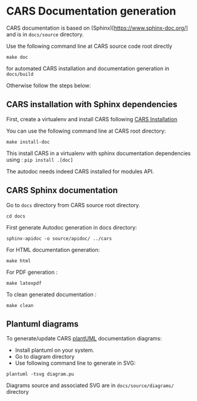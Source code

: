 CARS Documentation generation
=============================

CARS documentation is based on (Sphinx)[https://www.sphinx-doc.org/] and is in `docs/source` directory.

Use the following command line at CARS source code root directly

```
make doc
```

for automated CARS installation and documentation generation in `docs/build`

Otherwise follow the steps below:


CARS installation with Sphinx dependencies
------------------------------------------

First, create a virtualenv and install CARS  following [CARS Installation](./docs/source/install.rst)

You can use the following command line at CARS root directory:

```
make install-doc
```

This install CARS in a virtualenv with sphinx documentation dependencies using : `pip install .[doc]`  

The autodoc needs indeed CARS installed for modules API.


CARS Sphinx documentation
-------------------------

Go to `docs` directory from CARS source root directory.

```
cd docs
```

First generate Autodoc generation in docs directory:
````
sphinx-apidoc -o source/apidoc/ ../cars
````

For HTML documentation generation:
```
make html
```

For PDF generation :
```
make latexpdf
```

To clean generated documentation :
```
make clean
```

Plantuml diagrams
-----------------

To generate/update CARS [plantUML](https://plantuml.com/) documentation diagrams:
* Install plantuml on your system.
* Go to diagram directory
* Use following command line to generate in SVG:
```
plantuml -tsvg diagram.pu
```

Diagrams source and associated SVG are in `docs/source/diagrams/` directory
